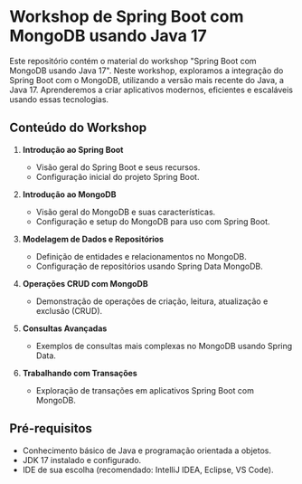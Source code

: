 # Workshop de Spring Boot com MongoDB usando Java 17

Este repositório contém o material do workshop "Spring Boot com MongoDB usando Java 17". Neste workshop, exploramos a integração do Spring Boot com o MongoDB, utilizando a versão mais recente do Java, a Java 17. Aprenderemos a criar aplicativos modernos, eficientes e escaláveis usando essas tecnologias.

## Conteúdo do Workshop

1. **Introdução ao Spring Boot**
   - Visão geral do Spring Boot e seus recursos.
   - Configuração inicial do projeto Spring Boot.

2. **Introdução ao MongoDB**
   - Visão geral do MongoDB e suas características.
   - Configuração e setup do MongoDB para uso com Spring Boot.

3. **Modelagem de Dados e Repositórios**
   - Definição de entidades e relacionamentos no MongoDB.
   - Configuração de repositórios usando Spring Data MongoDB.

4. **Operações CRUD com MongoDB**
   - Demonstração de operações de criação, leitura, atualização e exclusão (CRUD).

5. **Consultas Avançadas**
   - Exemplos de consultas mais complexas no MongoDB usando Spring Data.

6. **Trabalhando com Transações**
   - Exploração de transações em aplicativos Spring Boot com MongoDB.

## Pré-requisitos

- Conhecimento básico de Java e programação orientada a objetos.
- JDK 17 instalado e configurado.
- IDE de sua escolha (recomendado: IntelliJ IDEA, Eclipse, VS Code).

